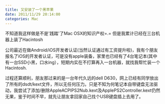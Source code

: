 ```yaml
---
title: 又安装了一个黑苹果
date: 2011/11/29 20:14:00
categories: Mac
---
```

不知道我这样做是不是'践踏'了Mac OSX的知识产权=.= 但是我累计已经在三台机器上装了Hacintosh

公司最近在做Android/iOS开发者认证(当然认证通过有工资提升啦)，我有个朋友报名了iOS的开发者认证，可是没有apple装备，家里也已经有了4台笔记本(其中有一台SSD小黑，口水ing），短期内实在不打算再入一台机器，就找我帮忙装一个Hacintosh.

过程还算顺利，朋友那过来的是一台年代久远的dell D630，网上已经有同学放出了所有的dsdt/kext文件，所以无任何压力。只是不知为何笔记本自带键盘无法驱动，我尝试了添加/删除AppleACPIPS2Nub.kext及ApplePS2Controller.kext仍然无果，鉴于时间不早，就先让朋友拿回家自己找个USB键盘插上去用了。

